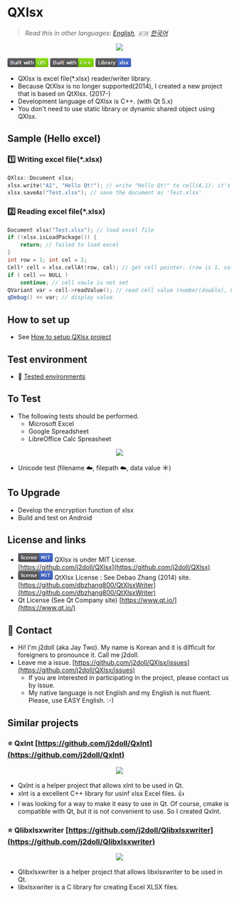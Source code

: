 # QXlsx

> *Read this in other languages: [English](README.md), :kr: [한국어](README.ko.md)*

<p align="center"><img src="https://github.com/j2doll/QXlsx/raw/master/markdown.data/QXlsx2.jpg"></p>

![](markdown.data/qxlsx-badge1.png)

* QXlsx is excel file(*.xlsx) reader/writer library.
* Because QtXlsx is no longer supported(2014), I created a new project that is based on QtXlsx. (2017-)
* Development language of QXlsx is C++. (with Qt 5.x)
* You don't need to use static library or dynamic shared object using QXlsx.


## Sample (Hello excel)

### :one: Writing excel file(*.xlsx)
```cpp
QXlsx::Document xlsx;
xlsx.write("A1", "Hello Qt!"); // write "Hello Qt!" to cell(A,1). it's shared string.
xlsx.saveAs("Test.xlsx"); // save the document as 'Test.xlsx'
```

### :two: Reading excel file(*.xlsx)
```cpp
Document xlsx("Test.xlsx"); // load excel file
if (!xlsx.isLoadPackage()) { 
	return; // failed to load excel
}
int row = 1; int col = 2;
Cell* cell = xlsx.cellAt(row, col); // get cell pointer. (row is 1. column is 2.)
if ( cell == NULL )
	continue; // cell vaule is not set
QVariant var = cell->readValue(); // read cell value (number(double), QDateTime, QString ...)
qDebug() << var; // display value
```

## How to set up
* See [How to setup QXlsx project](HowToSetProject.md)

## Test environment

- :hammer: [Tested environments](TestEnv.md)

## To Test
- The following tests should be performed.
	- Microsoft Excel
	- Google Spreadsheet
	- LibreOffice Calc Spreasheet

<p align="center"><img src="https://github.com/j2doll/QXlsx/raw/master/markdown.data/LibreOffice-Google-XLSX.png"></p>

- Unicode test (filename :cloud:, filepath :cloud:, data value :sunny:)

## To Upgrade
- Develop the encryption function of xlsx
- Build and test on Android

## License and links
* ![](markdown.data/mit-license.png) QXlsx is under MIT License. [https://github.com/j2doll/QXlsx](https://github.com/j2doll/QXlsx)
* ![](markdown.data/mit-license.png) QtXlsx License : See Debao Zhang (2014) site. [https://github.com/dbzhang800/QtXlsxWriter](https://github.com/dbzhang800/QtXlsxWriter)
* Qt License (See Qt Company site) [https://www.qt.io/](https://www.qt.io/) 

## :email: Contact
* Hi! I'm j2doll (aka Jay Two). My name is Korean and it is difficult for foreigners to pronounce it. Call me j2doll.
* Leave me a issue. [https://github.com/j2doll/QXlsx/issues](https://github.com/j2doll/QXlsx/issues)
	- If you are interested in participating in the project, please contact us by issue.
	- My native language is not English and my English is not fluent. Please, use EASY English. :-)
	
## Similar projects

### :star: <b>Qxlnt</b> [https://github.com/j2doll/Qxlnt](https://github.com/j2doll/Qxlnt)

<p align="center"><img src="https://github.com/j2doll/Qxlnt/raw/master/markdown-data/Concept-QXlnt.jpg"></p>

- Qxlnt is a helper project that allows xlnt to be used in Qt.
- xlnt is a excellent C++ library for usinf xlsx Excel files. :+1:
- I was looking for a way to make it easy to use in Qt. Of course, cmake is compatible with Qt, but it is not convenient to use. So I created Qxlnt.

### :star: <b>Qlibxlsxwriter</b> [https://github.com/j2doll/Qlibxlsxwriter](https://github.com/j2doll/Qlibxlsxwriter)

<p align="center"><img src="https://github.com/j2doll/Qlibxlsxwriter/raw/master/markdown.data/logo.png"></p>

- Qlibxlsxwriter is a helper project that allows libxlsxwriter to be used in Qt.
- libxlsxwriter is a C library for creating Excel XLSX files.

